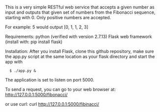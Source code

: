 This is a very simple RESTful web service that accepts a given number as input and outputs that given set of numbers from the Fibonacci sequence, starting with 0.  Only positive numbers are accepted. 

For example: 5
would output
[0, 1, 1, 2, 3] 

Requirements:
python (verified with version 2.7.13)
Flask web framework  (install with: pip install flask) 

Installation:
After you install Flask, clone this github repository, make sure the app.py script at the same location as your flask directory and start the app with

      $ ./app.py &

The application is set to listen on port 5000.  

To send a request, you can go to your web browser at:
      http://127.0.0.1:5000/fibonacci/<number you choose>

or use curl:
      curl http://127.0.0.1:5000/fibinacci/<number you choose>


